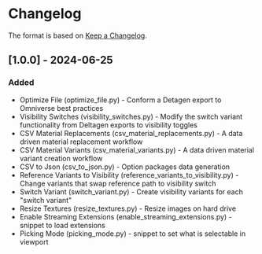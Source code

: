 # Changelog

The format is based on [Keep a Changelog](https://keepachangelog.com/en/1.0.0/).

## [1.0.0] - 2024-06-25
### Added
- Optimize File (optimize_file.py) - Conform a Detagen export to Omniverse best practices
- Visibility Switches (visibility_switches.py) - Modify the switch variant functionality from Deltagen exports to visibility toggles
- CSV Material Replacements (csv_material_replacements.py) - A data driven material replacement workflow
- CSV Material Variants (csv_material_variants.py) - A data driven material variant creation workflow
- CSV to Json (csv_to_json.py) - Option packages data generation
- Reference Variants to Visibility (reference_variants_to_visibility.py) - Change variants that swap reference path to visibility switch
- Switch Variant (switch_variant.py) - Create visibility variants for each "switch variant"
- Resize Textures (resize_textures.py) - Resize images on hard drive
- Enable Streaming Extensions (enable_streaming_extensions.py) - snippet to load extensions
- Picking Mode (picking_mode.py) - snippet to set what is selectable in viewport



